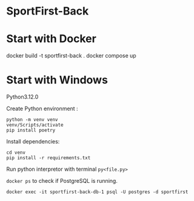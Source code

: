 # SportFirst-Back

# Start with Docker 

docker build -t sportfirst-back .
docker compose up

# Start with Windows

Python3.12.0

Create Python environment : 

    python -m venv venv
    venv/Scripts/activate
    pip install poetry

Install dependencies: 

    cd venv
    pip install -r requirements.txt

Run python interpretor with terminal ``py<file.py>``



``docker ps`` to check if PostgreSQL is running.

``docker exec -it sportfirst-back-db-1 psql -U postgres -d sportfirst``